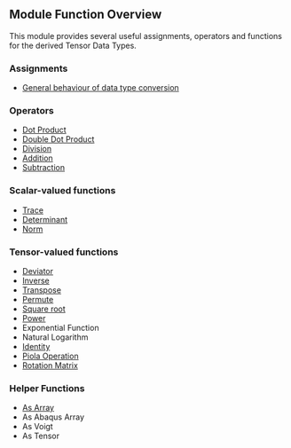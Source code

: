 ## Module Function Overview

This module provides several useful assignments, operators and functions for the derived Tensor Data Types.

### Assignments
- [General behaviour of data type conversion](assignments/ass_overview.md)

### Operators
- [Dot Product](operators/operators_overview.md)
- [Double Dot Product](operators/operators_overview.md)
- [Division](operators/operators_overview.md)
- [Addition](operators/operators_overview.md)
- [Subtraction](operators/operators_overview.md)

### Scalar-valued functions
- [Trace](functions/trace.md)
- [Determinant](functions/determinant.md)
- [Norm](functions/norm.md)

### Tensor-valued functions
- [Deviator](functions/deviator.md)
- [Inverse](functions/inverse.md)
- [Transpose](functions/transpose.md)
- [Permute](functions/permute.md)
- [Square root](functions/squareroot.md)
- [Power](functions/power.md)
- Exponential Function
- Natural Logarithm
- [Identity](functions/identity.md)
- [Piola Operation](functions/piola.md)
- [Rotation Matrix](functions/rotation.md)

### Helper Functions
- [As Array](asarray.md)
- As Abaqus Array
- As Voigt
- As Tensor
